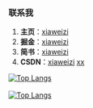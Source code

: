 ### 联系我 

1. **主页**：[xiaweizi](http://xiaweizi.cn)
2. **掘金**：[xiaweizi](https://juejin.im/user/2313028193761389)
3. **简书**：[xiaweizi](https://www.jianshu.com/u/d36586119d8c)
4. **CSDN**：[xiaweizi](https://blog.csdn.net/qq_22656383)
[xx](http://10.234.214.152:8888/)

[![Top Langs](https://github-readme-stats.vercel.app/api/?username=xiaweizi&count_private=true&include_all_commits=true&layout=compact&bg_color=30,e96443,904e95&title_color=fff&text_color=fff)](https://github.com/xiaweizi/)
</br>
</br>
[![Top Langs](https://github-readme-stats.vercel.app/api/top-langs/?username=xiaweizi&count_private=true&include_all_commits=true&layout=compact&bg_color=30,e96443,904e95&title_color=fff&text_color=fff)](https://github.com/xiaweizi/)
